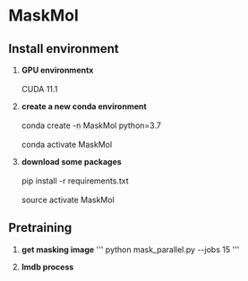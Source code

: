 # MaskMol

## Install environment

1. **GPU environmentx**<br>  
CUDA 11.1

2. **create a new conda environment**<br>  
conda create -n MaskMol python=3.7<br>  
conda activate MaskMol  

3. **download some packages**<br>  
pip install -r requirements.txt<br>  
source activate MaskMol  

## Pretraining
1. **get masking image**
''' python mask_parallel.py --jobs 15 '''

3. **lmdb process**  
